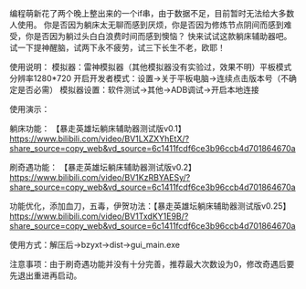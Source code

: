 编程萌新花了两个晚上整出来的一个if串，由于数据不足，目前暂时无法给大多数人使用。
你是否因为躺床太无聊而感到厌烦，你是否因为修炼节点阴间而感到难受，你是否因为躺过头白白浪费时间而感到懊恼？
快来试试这款躺床辅助器吧。试一下提神醒脑，试两下永不疲劳，试三下长生不老，欧耶！

使用说明：
模拟器：雷神模拟器（其他模拟器没有实验过，效果不明）平板模式分辨率1280*720
开启开发者模式：设置->关于平板电脑->连续点击版本号（不确定是否必需）
模拟器设置：软件测试->其他->ADB调试->开启本地连接

使用演示：

躺床功能：   【暴走英雄坛躺床辅助器测试版v0.1】 https://www.bilibili.com/video/BV1LXZXYhEtX/?share_source=copy_web&vd_source=6c1411fcdf6ce3b96ccb4d701864670a


刷奇遇功能： 【暴走英雄坛躺床辅助器测试版v0.2】 https://www.bilibili.com/video/BV1KzRBYAESy/?share_source=copy_web&vd_source=6c1411fcdf6ce3b96ccb4d701864670a


功能优化，添加血刀，五毒，伊贺功法：【暴走英雄坛躺床辅助器测试版v0.25】 https://www.bilibili.com/video/BV1TxdKY1E9B/?share_source=copy_web&vd_source=6c1411fcdf6ce3b96ccb4d701864670a

使用方式：解压后->bzyxt->dist->gui_main.exe

注意事项：由于刷奇遇功能并没有十分完善，推荐最大次数设为0，修改奇遇后要先退出重进再启动。
